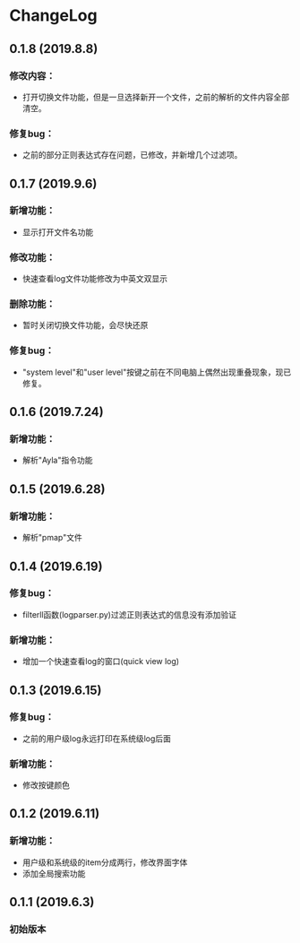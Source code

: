 # ChangeLog

## 0.1.8 (2019.8.8)
### 修改内容：
- 打开切换文件功能，但是一旦选择新开一个文件，之前的解析的文件内容全部清空。
### 修复bug：
- 之前的部分正则表达式存在问题，已修改，并新增几个过滤项。


## 0.1.7 (2019.9.6)
### 新增功能：
- 显示打开文件名功能
### 修改功能：
- 快速查看log文件功能修改为中英文双显示
### 删除功能：
- 暂时关闭切换文件功能，会尽快还原
### 修复bug：
- "system level"和"user level"按键之前在不同电脑上偶然出现重叠现象，现已修复。


## 0.1.6 (2019.7.24)
### 新增功能：
- 解析"Ayla"指令功能


## 0.1.5 (2019.6.28)
### 新增功能：
- 解析"pmap"文件


## 0.1.4 (2019.6.19)
### 修复bug：
- filterll函数(logparser.py)过滤正则表达式的信息没有添加验证

### 新增功能：
- 增加一个快速查看log的窗口(quick view log)


## 0.1.3 (2019.6.15)
### 修复bug：
- 之前的用户级log永远打印在系统级log后面

### 新增功能：
- 修改按键颜色


## 0.1.2 (2019.6.11)
### 新增功能：
- 用户级和系统级的item分成两行，修改界面字体
- 添加全局搜索功能


## 0.1.1 (2019.6.3)
### 初始版本
